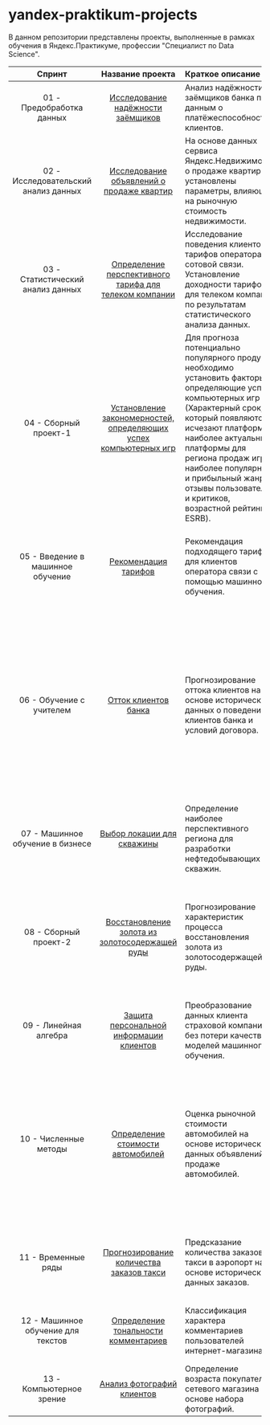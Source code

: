 # yandex-praktikum-projects
В данном репозитории представлены проекты, выполненные в рамках обучения в Яндекс.Практикуме, профессии "Специалист по Data Science".

| Спринт | Название проекта | Краткое описание | Инструменты |
| :-------------------: | :--------------------: |:---------------------------|:---------------------------|
|01 - Предобработка данных| [Исследование надёжности заёмщиков](https://github.com/gangspil/yandex-praktikum-projects/tree/master/01-credit_scoring)| Анализ надёжности заёмщиков банка по данным о платёжеспособности клиентов.|Pandas, pymystem3.|
|02 - Исследовательский анализ данных|[Исследование объявлений о продаже квартир](https://github.com/gangspil/yandex-praktikum-projects/tree/master/02-realty_sale)| На основе данных сервиса Яндекс.Недвижимость о продаже квартир установлены параметры, влияющие на рыночную стоимость недвижимости.|Pandas, matplotlib, seaborn.|
|03 - Статистический анализ данных|[Определение перспективного тарифа для телеком компании](https://github.com/gangspil/yandex-praktikum-projects/tree/master/03-mobile_tariff_analysis)|Исследование поведения клиентов и тарифов оператора сотовой связи. Установление доходности тарифов для телеком компании по результатам статистического анализа данных.|Pandas, matplotlib, seaborn, Scipy, NumPy, math.|
|04 - Сборный проект-1|[Установление закономерностей, определяющих успех компьютерных игр](https://github.com/gangspil/yandex-praktikum-projects/tree/master/04-computer_games_success)|Для прогноза потенциально популярного продукта необходимо установить факторы, определяющие успех компьютерных игр (Характерный срок, за который появляются и исчезают платформы; наиболее актуальные платформы для региона продаж игр; наиболее популярный и прибыльный жанр, отзывы пользователей и критиков, возрастной рейтинг ESRB).|Pandas, matplotlib, seaborn, SciPy, NumPy.|
|05 - Введение в машинное обучение|[Рекомендация тарифов](https://github.com/gangspil/yandex-praktikum-projects/tree/master/05-tariff_recomendation)|Рекомендация подходящего тарифа для клиентов оператора связи с помощью машинного обучения.|Pandas, scikit-learn, машинное обучение (DecisionTreeClassifier, RandomForestClassifier, LogisticRegression), проверка адекватности модели (DummyClassifier).|
|06 - Обучение с учителем|[Отток клиентов банка](https://github.com/gangspil/yandex-praktikum-projects/tree/master/06-customer_churn)|Прогнозирование оттока клиентов на основе исторических данных о поведении клиентов банка и условий договора.|Pandas, scikit-learn, NumPy, matplotlib, машинное обучение (DecisionTreeClassifier, RandomForestClassifier, LogisticRegression), проверка адекватности модели (DummyClassifier), устранение дисбаланса классов (upsampling, downsampling), преобразование категориальных признаков (One-Hot Encoding, Ordinal Encoding), масштабирование признаков.|
|07 - Машинное обучение в бизнесе|[Выбор локации для скважины](https://github.com/gangspil/yandex-praktikum-projects/tree/master/07-oil_well_location)|Определение наиболее перспективного региона для разработки нефтедобывающих скважин.|Pandas, scikit-learn, matplotlib, seaborn, NumPy, машинное обучение (LinearRegression), масштабирование признаков, Bootstrap.|
|08 - Сборный проект-2|[Восстановление золота из золотосодержащей руды](https://github.com/gangspil/yandex-praktikum-projects/tree/master/08-gold_recovery)|Прогнозирование характеристик процесса восстановления золота из золотосодержащей руды.|Pandas, scikit-learn, matplotlib, seaborn, NumPy, машинное обучение (LinearRegression, DecisionTreeRegressor, RandomForestRegressor), масштабирование признаков, кросс-валидация, проверка модели на адекватность (DummyRegressor).|
|09 - Линейная алгебра|[Защита персональной информации клиентов](https://github.com/gangspil/yandex-praktikum-projects/tree/master/09-data_protection)|Преобразование данных клиента страховой компании без потери качества моделей машинного обучения.|Pandas, scikit-learn, NumPy, машинное обучение (LinearRegression).|
|10 - Численные методы|[Определение стоимости автомобилей](https://github.com/gangspil/yandex-praktikum-projects/tree/master/10-car_price_calculation)|Оценка рыночной стоимости автомобилей на основе исторических данных объявлений о продаже автомобилей.|Pandas, scikit-learn, matplotlib, seaborn, NumPy, машинное обучение (LinearRegression, DecisionTreeRegressor, RandomForestRegressor), градиентный бустинг (LightGBM), преобразование категориальных признаков(One-Hot Encoding, Ordinal Encoding), масштабирование признаков.|
|11 - Временные ряды|[Прогнозирование количества заказов такси](https://github.com/gangspil/yandex-praktikum-projects/tree/master/11-taxi_orders_forecast)|Предсказание количества заказов такси в аэропорт на основе исторических данных заказов.|Pandas, scikit-learn, matplotlib, statsmodels, NumPy, машинное обучение (LinearRegression), градиентный бустинг (LightGBM).|
|12 - Машинное обучение для текстов|[Определение тональности комментариев](https://github.com/gangspil/yandex-praktikum-projects/tree/master/12-comments_toxicity)|Классификация характера комментариев пользователей интернет-магазина.|Pandas, scikit-learn, NLTK, re, предобработка и векторизация текста, машинное обучение (DecisionTreeClassifier, LogisticRegression).|
|13 - Компьютерное зрение|[Анализ фотографий клиентов](https://github.com/gangspil/yandex-praktikum-projects/tree/master/13-customers_age_vision)|Определение возраста покупателей сетевого магазина на основе набора фотографий.|Pandas, NumPy, matplotlib, seaborn, аугментация, Keras, ResNet50.|
